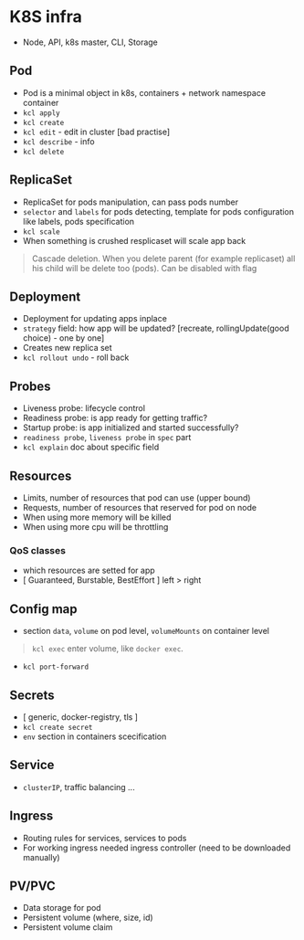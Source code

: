 # K8S infra
- Node, API, k8s master, CLI, Storage

## Pod
- Pod is a minimal object in k8s, containers + network namespace container
- `kcl apply`
- `kcl create` 
- `kcl edit` - edit in cluster [bad practise]
- `kcl describe` - info
- `kcl delete`

## ReplicaSet
- ReplicaSet for pods manipulation, can pass pods number
- `selector` and `labels` for pods detecting, template for pods configuration like labels, pods specification
- `kcl scale`
- When something is crushed resplicaset will scale app back

> Cascade deletion. When you delete parent (for example replicaset) all his child will be delete too (pods).
> Can be disabled with flag

## Deployment
- Deployment for updating apps inplace
- `strategy` field: how app will be updated? [recreate, rollingUpdate(good choice) - one by one]
- Creates new replica set
- `kcl rollout undo` - roll back

## Probes
- Liveness probe: lifecycle control
- Readiness probe: is app ready for getting traffic?
- Startup probe: is app initialized and started successfully?
- `readiness probe`, `liveness probe` in `spec` part
- `kcl explain` doc about specific field

## Resources 
- Limits, number of resources that pod can use (upper bound)
- Requests, number of resources that reserved for pod on node 
- When using more memory will be killed
- When using more cpu will be throttling

### QoS classes
- which resources are setted for app
- [ Guaranteed, Burstable, BestEffort ] left > right

## Config map
- section `data`, `volume` on pod level, `volumeMounts` on container level
> `kcl exec` enter volume, like `docker exec`.
- `kcl port-forward`

## Secrets
- [ generic, docker-registry, tls ]
- `kcl create secret`
- `env` section in containers scecification

## Service
- `clusterIP`, traffic balancing ...

## Ingress
- Routing rules for services, services to pods
- For working ingress needed ingress controller (need to be downloaded manually)

## PV/PVC
- Data storage for pod
- Persistent volume (where, size, id)
- Persistent volume claim
